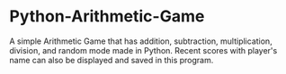 # Python-Arithmetic-Game
A simple Arithmetic Game that has addition, subtraction, multiplication, division, and random mode made in Python.
Recent scores with player's name can also be displayed and saved in this program.
